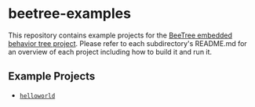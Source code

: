 # beetree-examples

This repository contains example projects for the [BeeTree embedded behavior tree project](https://github.com/temple-mountain-robotics/beetree). Please refer to each subdirectory's README.md for an overview of each project including how to build it and run it.

## Example Projects

* [`helloworld`](helloworld/README.md)

